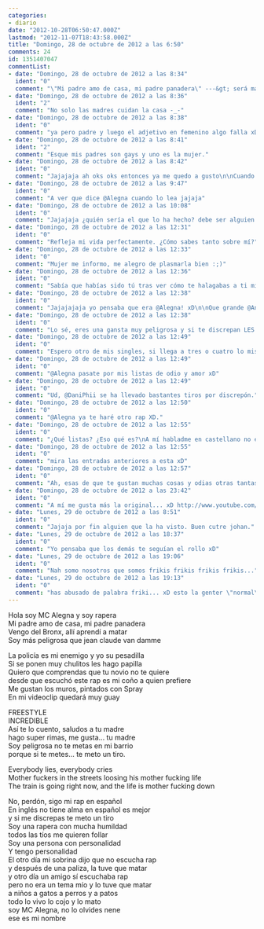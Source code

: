 ```yaml
---
categories:
- diario
date: "2012-10-28T06:50:47.000Z"
lastmod: "2012-11-07T18:43:58.000Z"
title: "Domingo, 28 de octubre de 2012 a las 6:50"
comments: 24
id: 1351407047
commentList:
- date: "Domingo, 28 de octubre de 2012 a las 8:34"
  ident: "0"
  comment: "\"Mi padre amo de casa, mi padre panadera\" ---&gt; será madre xD\n\nMenudo rap mierder te has improvisado tia xD"
- date: "Domingo, 28 de octubre de 2012 a las 8:36"
  ident: "2"
  comment: "No solo las madres cuidan la casa -_-"
- date: "Domingo, 28 de octubre de 2012 a las 8:38"
  ident: "0"
  comment: "ya pero padre y luego el adjetivo en femenino algo falla xD"
- date: "Domingo, 28 de octubre de 2012 a las 8:41"
  ident: "2"
  comment: "Esque mis padres son gays y uno es la mujer."
- date: "Domingo, 28 de octubre de 2012 a las 8:42"
  ident: "0"
  comment: "Jajajaja ah oks oks entonces ya me quedo a gusto\n\nCuando te vas a hacer una batalla de gallos con dani huertas para dejarlo por los suelos? xD"
- date: "Domingo, 28 de octubre de 2012 a las 9:47"
  ident: "0"
  comment: "A ver que dice @Alegna cuando lo lea jajaja"
- date: "Domingo, 28 de octubre de 2012 a las 10:08"
  ident: "0"
  comment: "Jajajaja ¿quién sería el que lo ha hecho? debe ser alguien muy guay..."
- date: "Domingo, 28 de octubre de 2012 a las 12:31"
  ident: "0"
  comment: "Refleja mi vida perfectamente. ¿Cómo sabes tanto sobre mí?"
- date: "Domingo, 28 de octubre de 2012 a las 12:33"
  ident: "0"
  comment: "Mujer me informo, me alegro de plasmarla bien :;)"
- date: "Domingo, 28 de octubre de 2012 a las 12:36"
  ident: "0"
  comment: "Sabía que habías sido tú tras ver cómo te halagabas a ti mismo JAJAJA.\nY sí, chato, soy la más malota de mi barrio y todos quieren follarme."
- date: "Domingo, 28 de octubre de 2012 a las 12:38"
  ident: "0"
  comment: "Jajajajaja yo pensaba que era @Alegna! xD\n\nQue grande @Anonimus xD"
- date: "Domingo, 28 de octubre de 2012 a las 12:38"
  ident: "0"
  comment: "Lo sé, eres una gansta muy peligrosa y si te discrepan LES METES UN TIRO"
- date: "Domingo, 28 de octubre de 2012 a las 12:49"
  ident: "0"
  comment: "Espero otro de mis singles, si llega a tres o cuatro lo mismo hasta os rapeo uno."
- date: "Domingo, 28 de octubre de 2012 a las 12:49"
  ident: "0"
  comment: "@Alegna pasate por mis listas de odio y amor xD"
- date: "Domingo, 28 de octubre de 2012 a las 12:49"
  ident: "0"
  comment: "Ud, @DaniPhii se ha llevado bastantes tiros por discrepón."
- date: "Domingo, 28 de octubre de 2012 a las 12:50"
  ident: "0"
  comment: "@Alegna ya te haré otro rap XD."
- date: "Domingo, 28 de octubre de 2012 a las 12:55"
  ident: "0"
  comment: "¿Qué listas? ¿Eso qué es?\nA mí habladme en castellano no en informático, eh. Que os susmeto un tiro."
- date: "Domingo, 28 de octubre de 2012 a las 12:55"
  ident: "0"
  comment: "mira las entradas anteriores a esta xD"
- date: "Domingo, 28 de octubre de 2012 a las 12:57"
  ident: "0"
  comment: "Ah, esas de que te gustan muchas cosas y odias otras tantas...yo es que soy triste, no me gusta nada y odio todo :(\nBueno, en realidad no, pero no me apetece escribir ahora en ellas."
- date: "Domingo, 28 de octubre de 2012 a las 23:42"
  ident: "0"
  comment: "A mí me gusta más la original... xD http://www.youtube.com/watch?v=Jw0CStnoW5I"
- date: "Lunes, 29 de octubre de 2012 a las 8:51"
  ident: "0"
  comment: "Jajaja por fin alguien que la ha visto. Buen cutre johan."
- date: "Lunes, 29 de octubre de 2012 a las 18:37"
  ident: "0"
  comment: "Yo pensaba que los demás te seguían el rollo xD"
- date: "Lunes, 29 de octubre de 2012 a las 19:06"
  ident: "0"
  comment: "Nah somo nosotros que somos frikis frikis frikis frikis..."
- date: "Lunes, 29 de octubre de 2012 a las 19:13"
  ident: "0"
  comment: "has abusado de palabra friki... xD esto la genter \"normal\" lo conoce. Por: http://www.youtube.com/watch?v=h6k5qbt72Os"
---
```


Hola soy MC Alegna y soy rapera  
Mi padre amo de casa, mi padre panadera  
Vengo del Bronx, allí aprendí a matar  
Soy más peligrosa que jean claude van damme  
  
La policía es mi enemigo y yo su pesadilla  
Si se ponen muy chulitos les hago papilla  
Quiero que comprendas que tu novio no te quiere  
desde que escuchó este rap es mi coño a quien prefiere  
Me gustan los muros, pintados con Spray  
En mi videoclip quedará muy guay  
  
FREESTYLE  
INCREDIBLE  
Así te lo cuento, saludos a tu madre  
hago super rimas, me gusta... tu madre  
Soy peligrosa no te metas en mi barrio  
porque si te metes... te meto un tiro.  
  
Everybody lies, everybody cries  
Mother fuckers in the streets loosing his mother fucking life  
The train is going right now, and the life is mother fucking down  
  
No, perdón, sigo mi rap en español  
En inglés no tiene alma en español es mejor  
y si me discrepas te meto un tiro  
Soy una rapera con mucha humildad  
todos las tíos me quieren follar  
Soy una persona con personalidad  
Y tengo personalidad  
El otro día mi sobrina dijo que no escucha rap  
y después de una paliza, la tuve que matar  
y otro día un amigo sí escuchaba rap  
pero no era un tema mío y lo tuve que matar  
a niños a gatos a perros y a patos  
todo lo vivo lo cojo y lo mato  
soy MC Alegna, no lo olvides nene  
ese es mi nombre